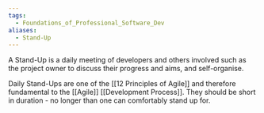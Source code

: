 ```yaml
---
tags:
  - Foundations_of_Professional_Software_Dev
aliases:
  - Stand-Up
---
```

A Stand-Up is a daily meeting of developers and others involved such as the project owner to discuss their progress and aims, and self-organise.

Daily Stand-Ups are one of the [[12 Principles of Agile]] and therefore fundamental to the [[Agile]] [[Development Process]]. They should be short in duration - no longer than one can comfortably stand up for.